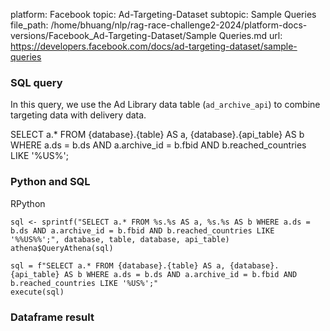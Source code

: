 platform: Facebook
topic: Ad-Targeting-Dataset
subtopic: Sample Queries
file_path: /home/bhuang/nlp/rag-race-challenge2-2024/platform-docs-versions/Facebook_Ad-Targeting-Dataset/Sample Queries.md
url: https://developers.facebook.com/docs/ad-targeting-dataset/sample-queries

### SQL query

In this query, we use the Ad Library data table (`ad_archive_api`) to combine targeting data with delivery data.

SELECT
    a.\*
FROM {database}.{table} AS a,
    {database}.{api\_table} AS b
WHERE
    a.ds = b.ds
    AND a.archive\_id = b.fbid
    AND b.reached\_countries LIKE '%US%';
      

### Python and SQL

RPython

    sql <- sprintf("SELECT a.* FROM %s.%s AS a, %s.%s AS b WHERE a.ds = b.ds AND a.archive_id = b.fbid AND b.reached_countries LIKE '%%US%%';", database, table, database, api_table)
    athena$QueryAthena(sql)

    sql = f"SELECT a.* FROM {database}.{table} AS a, {database}.{api_table} AS b WHERE a.ds = b.ds AND a.archive_id = b.fbid AND b.reached_countries LIKE '%US%';"
    execute(sql)

### Dataframe result